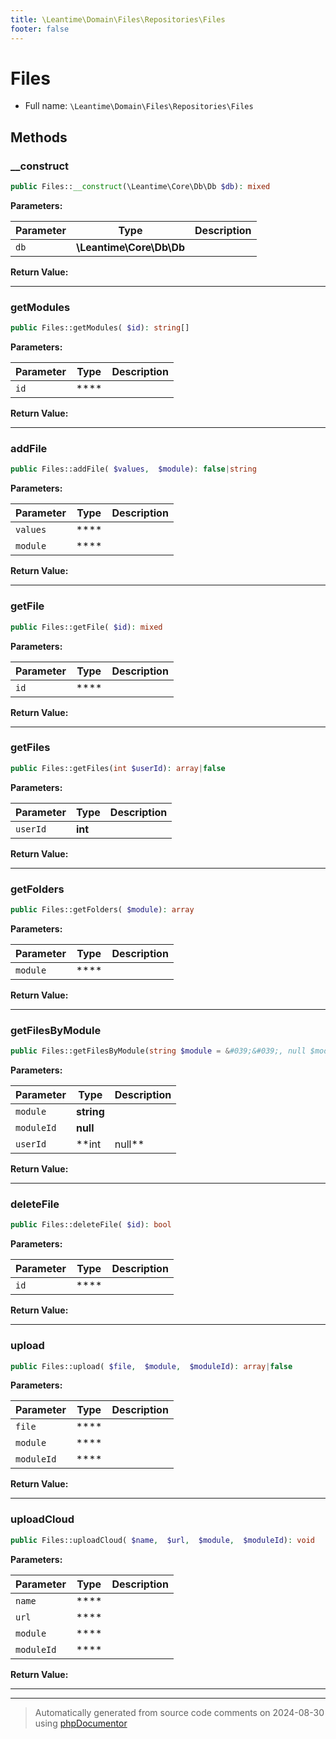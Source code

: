 ```yaml
---
title: \Leantime\Domain\Files\Repositories\Files
footer: false
---
```


# Files





* Full name: `\Leantime\Domain\Files\Repositories\Files`



## Methods

### __construct



```php
public Files::__construct(\Leantime\Core\Db\Db $db): mixed
```








**Parameters:**

| Parameter | Type | Description |
|-----------|------|-------------|
| `db` | **\Leantime\Core\Db\Db** |  |


**Return Value:**





---
### getModules



```php
public Files::getModules( $id): string[]
```








**Parameters:**

| Parameter | Type | Description |
|-----------|------|-------------|
| `id` | **** |  |


**Return Value:**





---
### addFile



```php
public Files::addFile( $values,  $module): false|string
```








**Parameters:**

| Parameter | Type | Description |
|-----------|------|-------------|
| `values` | **** |  |
| `module` | **** |  |


**Return Value:**





---
### getFile



```php
public Files::getFile( $id): mixed
```








**Parameters:**

| Parameter | Type | Description |
|-----------|------|-------------|
| `id` | **** |  |


**Return Value:**





---
### getFiles



```php
public Files::getFiles(int $userId): array|false
```








**Parameters:**

| Parameter | Type | Description |
|-----------|------|-------------|
| `userId` | **int** |  |


**Return Value:**





---
### getFolders



```php
public Files::getFolders( $module): array
```








**Parameters:**

| Parameter | Type | Description |
|-----------|------|-------------|
| `module` | **** |  |


**Return Value:**





---
### getFilesByModule



```php
public Files::getFilesByModule(string $module = &#039;&#039;, null $moduleId = null, int|null $userId): array|false
```








**Parameters:**

| Parameter | Type | Description |
|-----------|------|-------------|
| `module` | **string** |  |
| `moduleId` | **null** |  |
| `userId` | **int|null** |  |


**Return Value:**





---
### deleteFile



```php
public Files::deleteFile( $id): bool
```








**Parameters:**

| Parameter | Type | Description |
|-----------|------|-------------|
| `id` | **** |  |


**Return Value:**





---
### upload



```php
public Files::upload( $file,  $module,  $moduleId): array|false
```








**Parameters:**

| Parameter | Type | Description |
|-----------|------|-------------|
| `file` | **** |  |
| `module` | **** |  |
| `moduleId` | **** |  |


**Return Value:**





---
### uploadCloud



```php
public Files::uploadCloud( $name,  $url,  $module,  $moduleId): void
```








**Parameters:**

| Parameter | Type | Description |
|-----------|------|-------------|
| `name` | **** |  |
| `url` | **** |  |
| `module` | **** |  |
| `moduleId` | **** |  |


**Return Value:**





---


---
> Automatically generated from source code comments on 2024-08-30 using [phpDocumentor](http://www.phpdoc.org/)
